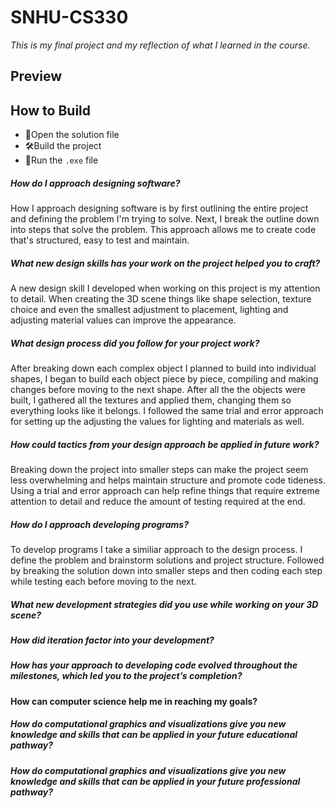 # SNHU-CS330
*This is my final project and my reflection of what I learned in the course.*

## Preview

## How to Build
- 📂Open the solution file
- 🛠️Build the project
- 🏃Run the `.exe` file


##### How do I approach designing software?
How I approach designing software is by first outlining the entire project and defining the problem I'm trying to solve. Next, I break the outline down into steps that solve the problem. This approach allows me to create code that's structured, easy to test and maintain.

##### What new design skills has your work on the project helped you to craft?
A new design skill I developed when working on this project is my attention to detail. When creating the 3D scene things like shape selection, texture choice and even the smallest adjustment to placement, lighting and adjusting material values can improve the appearance.

##### What design process did you follow for your project work?
After breaking down each complex object I planned to build into individual shapes, I began to build each object piece by piece, compiling and making changes before moving to the next shape. After all the the objects were built, I gathered all the textures and applied them, changing them so everything looks like it belongs. I followed the same trial and error approach for setting up the adjusting the values for lighting and materials as well. 

##### How could tactics from your design approach be applied in future work?
Breaking down the project into smaller steps can make the project seem less overwhelming and helps maintain structure and promote code tideness. Using a trial and error approach can help refine things that require extreme attention to detail and reduce the amount of testing required at the end.

##### How do I approach developing programs?
To develop programs I take a similiar approach to the design process. I define the problem and brainstorm solutions and project structure. Followed by breaking the solution down into smaller steps and then coding each step while testing each before moving to the next.

##### What new development strategies did you use while working on your 3D scene?
##### How did iteration factor into your development?
##### How has your approach to developing code evolved throughout the milestones, which led you to the project’s completion?

#### How can computer science help me in reaching my goals?
##### How do computational graphics and visualizations give you new knowledge and skills that can be applied in your future educational pathway?
##### How do computational graphics and visualizations give you new knowledge and skills that can be applied in your future professional pathway?
